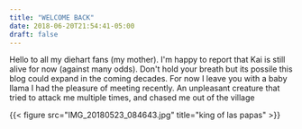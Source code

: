 ```yaml
---
title: "WELCOME BACK"
date: 2018-06-20T21:54:41-05:00
draft: false
---
```

Hello to all my diehart fans (my mother). I'm happy to report that Kai is still alive for now (against many odds). Don't hold your breath but its possile this blog could expand in the coming decades. For now I leave you with a baby llama I had the pleasure of meeting recently. An unpleasant creature that tried to attack me multiple times, and chased me out of the village

{{< figure src="IMG_20180523_084643.jpg" title="king of las papas" >}}


